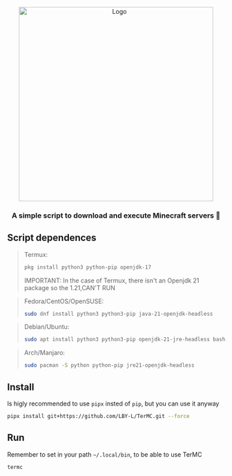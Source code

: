 <p align="center"><a href="https://github.com/LBY-L/TerMC"><img src="https://github.com/user-attachments/assets/a90c8c78-f223-4922-90f8-c6cb5b049722" alt="Logo" height="450"/></a></p>

<h3 align="center">A simple script to download and execute Minecraft servers 🎇</h3>


## Script dependences

> Termux:
> ```bash
> pkg install python3 python-pip openjdk-17
> ```
> IMPORTANT: In the case of Termux, there isn't an Openjdk 21 package so the 1.21,CAN'T RUN

> Fedora/CentOS/OpenSUSE:
> ```bash
> sudo dnf install python3 python3-pip java-21-openjdk-headless
> ```

> Debian/Ubuntu:
> ```bash
> sudo apt install python3 python3-pip openjdk-21-jre-headless bash
> ```

> Arch/Manjaro:
> ```bash
> sudo pacman -S python python-pip jre21-openjdk-headless
> ```

## Install
Is higly recommended to use `pipx` insted of `pip`, but you can use it anyway
```bash
pipx install git+https://github.com/LBY-L/TerMC.git --force
```

## Run
Remember to set in your path `~/.local/bin`, to be able to use TerMC
```bash
termc
```

